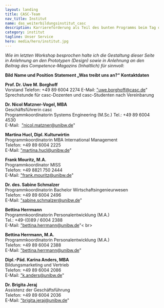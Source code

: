 ```yaml
---
layout: landing
title: CASC-Team
nav_title: Institut
name: das_weiterbildungsinstitut_casc
description: Karriereförderung als Teil des bunten Programms beim Tag der offenen Tür auf dem Campus der Universität der Bundeswehr München am 11. Juni 2016.
category: institut
tagline: Unser Service
hero: media/hero/institut.jpg
---
```



*Wie im letzten Workshop besprochen halte ich die Gestaltung dieser Seite in Anlehnung an den Prototypen (Design) sowie in Anlehnung an den Beitrag des Competence-Magazins (Inhaltlich) für sinnvoll*:

**Bild**
**Name und Position**
**Statement „Was treibt uns an?“**
**Kontaktdaten**

**Prof. Dr. Uwe M. Borghoff**<br>
Vorstand
Telefon:  +49 89 6004 2274 
E-Mail:   <a href="mailto:uwe.borghoff@casc.de">"uwe.borghoff@casc.de"</a><br>
Sprechstunde für casc-Dozenten und casc-Studenten nach Vereinbarung


**Dr. Nicol Matzner-Vogel, MBA **<br>
Geschäftsführerin casc <br>
Programmkoordinatorin Systems Engineering (M.Sc.)
Tel.: +49 89 6004 4530 <br>
E-Mail:  <a href="mailto:nicol.matzner@unibw.de ">"nicol.matzner@unibw.de"</a><br>


**Martina Hucl, Dipl. Kulturwirtin**<br>
Programmkoordinatorin MBA International Management<br>
Telefon:  +49 89 6004 2225<br>
E-Mail:  <a href="mailto:martina.hucl@unibw.de">"martina.hucl@unibw.de"</a><br>


**Frank Mouritz, M.A.**<br>
Programmkoordinator MISS<br>
Telefon:  +49 8821 750 2444<br>
E-Mail:   <a href="mailto:frank.mouritz@unibw.de">"frank.mouritz@unibw.de"</a><br>


**Dr. des. Sabine Schmalzer**<br>
Programmkoordinatorin Bachelor Wirtschaftsingenieurwesen<br>
Telefon:  +49 89 6004 2496<br>
E-Mail:   <a href="mailto:sabine.schmalzer@unibw.de">"sabine.schmalzer@unibw.de"</a><br>

**Bettina Herrmann**<br>
Programmkoordinatorin Personalentwicklung (M.A.) <br>
Tel.: +49-(0)89 / 6004 2388 <br>
E-Mail:  <a href="mailto:bettina.herrmann@unibw.de">"bettina.herrmann@unibw.de"</a>< br>


**Bettina Herrmann, M.A.**<br>
Programmkoordinatorin Personalentwicklung (M.A.)<br>
Telefon:  +49 89 6004 2388<br>
E-Mail:  <a href="mailto:bettina.herrmann@unibw.de">"bettina.herrmann@unibw.de"</a><br>


**Dipl.-Päd. Karina Anders, MBA**<br>
Bildungsmarketing und Vertrieb<br>
Telefon: +49 89 6004 2086<br>
E-Mail:  <a href="mailto:k.anders@unibw.de">"k.anders@unibw.de"</a><br>


**Dr. Brigita Jeraj**<br>
Assistenz der Geschäftsführung<br>
Telefon:  +49 89 6004 2036<br>
E-Mail: <a href="mailto:brigita.jeraj@unibw.de">"brigita.jeraj@unibw.de"</a><br>
